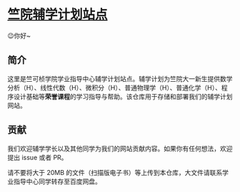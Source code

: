 # [竺院辅学计划站点](https://ckc-agc.github.io/study-assist/)

😉你好~

## 简介

这里是竺可桢学院学业指导中心辅学计划站点。辅学计划为竺院大一新生提供数学分析（H）、线性代数（H）、微积分（H）、普通物理学（H）、普通化学（H）、程序设计基础等**荣誉课程**的学习指导与帮助。该仓库用于存储和部署我们的辅学计划网站。

## 贡献

我们欢迎辅学学长以及其他同学为我们的网站贡献内容。如果你有任何想法，欢迎提出 issue 或者 PR。

请不要将大于 20MB 的文件（扫描版电子书）等上传到本仓库，大文件请联系学业指导中心同学转存至百度网盘。
